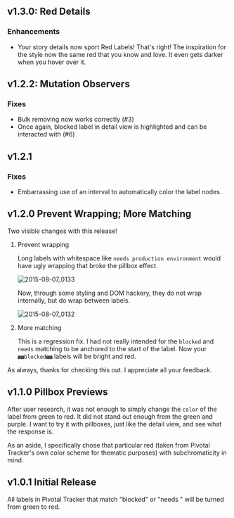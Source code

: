 ## v1.3.0: Red Details

### Enhancements

- Your story details now sport Red Labels! That's right! The inspiration for the style
  now the same red that you know and love. It even gets darker when you hover over it.
  
## v1.2.2: Mutation Observers

### Fixes

- Bulk removing now works correctly (#3)
- Once again, blocked label in detail view is highlighted and can be interacted with (#6)

## v1.2.1

### Fixes

- Embarrassing use of an interval to automatically color the label nodes.

## v1.2.0 Prevent Wrapping; More Matching

Two visible changes with this release!

1. Prevent wrapping

    Long labels with whitespace like `needs production environment` would have ugly wrapping that broke the pillbox effect.

    ![2015-08-07_0133](https://cloud.githubusercontent.com/assets/567950/9129348/7cfba4a2-3ca4-11e5-9d7f-7b0e0ef56015.png)

    Now, through some styling and DOM hackery, they do not wrap internally, but do wrap between labels.

    ![2015-08-07_0132](https://cloud.githubusercontent.com/assets/567950/9129354/8e2f62fe-3ca4-11e5-8d68-76e1804e6231.png)

2. More matching

    This is a regression fix. I had not really intended for the `blocked` and `needs` matching to be anchored to the start of the label. Now your `▩▩blocked▩▩` labels will be bright and red.

As always, thanks for checking this out. I appreciate all your feedback.

## v1.1.0 Pillbox Previews

After user research, it was not enough to simply change the `color` of the label from green to red. It did not stand out enough from the green and purple. I want to try it with pillboxes, just like the detail view, and see what the response is.

As an aside, I specifically chose that particular red (taken from Pivotal Tracker's own color scheme for thematic purposes) with subchromaticity in mind.

## v1.0.1 Initial Release

All labels in Pivotal Tracker that match "blocked" or "needs <something>" will be turned from green to red.
